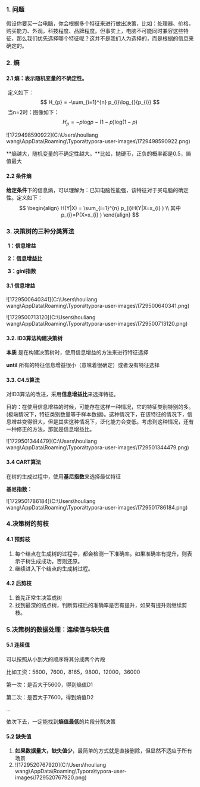### 1. 问题

假设你要买一台电脑，你会根据多个特征来进行做出决策，比如：处理器、价格，购买能力、外观，科技程度、品牌程度。但事实上，电脑不可能同时兼容这些特征，那么我们优先选择哪个特征呢？这并不是我们人为选择的，而是根据的信息来确定的。

### 2. 熵

#### 2.1 熵：表示随机变量的不确定性。

​	定义如下：
$$
H_{p} = -\sum_{i=1}^{n} p_{i}\log_{}{p_{i}}
$$
​	当n=2时：图像如下：
$$
H_{p} = - p\log_{}{p} - (1-p)\log_{}{(1-p)}
$$


![1729498590922](C:\Users\houliang wang\AppData\Roaming\Typora\typora-user-images\1729498590922.png)

​	**熵越大，随机变量的不确定性越大。**比如，抛硬币，正负的概率都是0.5，熵值最大

#### 2.2 条件熵

​	**给定条件**下的信息熵，可以理解为：已知电脑性能强，该特征对于买电脑的确定性。定义如下：
$$
\begin{align}  
H(Y|X) = \sum_{i=1}^{n} p_{i}H(Y|X=x_{i} ) \\  
其中   p_{i}=P(X=x_{i} )
\end{align}
$$

### 3. 决策树的三种分类算法

​	**1：信息增益**

​	**2：信息增益比**

​	**3：gini指数**

#### 3.1 信息增益

![1729500640341](C:\Users\houliang wang\AppData\Roaming\Typora\typora-user-images\1729500640341.png)

![1729500713120](C:\Users\houliang wang\AppData\Roaming\Typora\typora-user-images\1729500713120.png)

#### 3.2. ID3算法构建决策树

**本质** 是在构建决策树时，使用信息增益的方法来进行特征选择

**until** 所有的特征信息增益很小（意味着很确定）或者没有特征选择

#### 3.3. C4.5算法

对ID3算法的改进，采用**信息增益比**来选择特征。

目的：在使用信息增益的时候，可能存在这样一种情况，它的特征类别特别的多。(极端情况下，特征类别数量等于样本数据)。这种情况下，在该特征的情况下，信息增益变得很大，但是其实这种情况下，泛化能力会变低。考虑到这种情况，还有一种修正的方法，那就是信息增益比。

![1729501344479](C:\Users\houliang wang\AppData\Roaming\Typora\typora-user-images\1729501344479.png)

#### 3.4 CART算法

在树的生成过程中，使用**基尼指数**来选择最优特征

**基尼指数：**

![1729501786184](C:\Users\houliang wang\AppData\Roaming\Typora\typora-user-images\1729501786184.png)

### 4.决策树的剪枝

#### 4.1 预剪枝

1. 每个结点在生成树的过程中，都会检测一下准确率。如果准确率有提升，则表示子树生成成功，否则还原。
2. 继续进入下个结点的生成树过程。

#### 4.2 后剪枝

1. 首先正常生决策成树
2. 找到最深的结点树，判断剪枝后的准确率是否有提升，如果有提升则继续剪枝。

### 5.决策树的数据处理：连续值与缺失值

#### **5.1 连续值**

可以按照从小到大的顺序将其分成两个片段

比如工资：5600，7600，8165，9800，12000，36000

第一次：是否大于5600，得到熵值D1

第二次：是否大于7600，得到熵值D2

...

依次下去，一定能找到**熵值最低**的片段分割决策

#### 5.2 缺失值

1. **如果数据量大，缺失值少**，最简单的方式就是直接删除，但显然不适应于所有场景
2. ![1729520767920](C:\Users\houliang wang\AppData\Roaming\Typora\typora-user-images\1729520767920.png)



